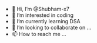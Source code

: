 - 👋 Hi, I’m @Shubham-x7
- 👀 I’m interested in coding
- 🌱 I’m currently learning DSA
- 💞️ I’m looking to collaborate on ...
- 📫 How to reach me ...

<!---
Shubham-x7/Shubham-x7 is a ✨ special ✨ repository because its `README.md` (this file) appears on your GitHub profile.
You can click the Preview link to take a look at your changes.
--->
